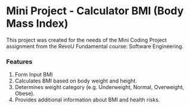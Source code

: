 # Mini Project - Calculator BMI (Body Mass Index)
This project was created for the needs of the Mini Coding Project assignment from the RevoU Fundamental course: Software Engineering.

### Features
1. Form Input BMI
2. Calculates BMI based on body weight and height.
3. Determines weight category (e.g. Underweight, Normal, Overweight, Obese).
4. Provides additional information about BMI and health risks.
